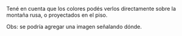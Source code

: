 Tené en cuenta que los colores podés verlos directamente sobre la montaña rusa, o proyectados en el piso. 

Obs: se podría agregar una imagen señalando dónde. 